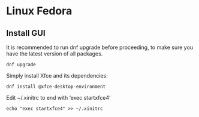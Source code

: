 # Linux Fedora

## Install GUI

It is recommended to run dnf upgrade before proceeding, to make sure you have the latest version of all packages.

```
dnf upgrade
```

Simply install Xfce and its dependencies:

```
dnf install @xfce-desktop-environment
```

Edit ~/.xinitrc to end with ‘exec startxfce4’

```
echo "exec startxfce4" >> ~/.xinitrc
```